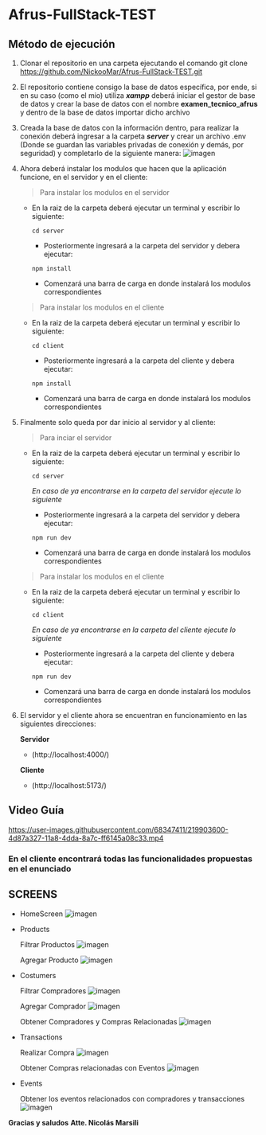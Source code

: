 # Afrus-FullStack-TEST

## Método de ejecución

1. Clonar el repositorio en una carpeta ejecutando el comando git clone https://github.com/NickooMar/Afrus-FullStack-TEST.git

2. El repositorio contiene consigo la base de datos específica, por ende, si en su caso (como el mio) utiliza ***xampp*** deberá iniciar el gestor de base de datos y crear la base de datos con el nombre **examen_tecnico_afrus** y dentro de la base de datos importar dicho archivo 

3. Creada la base de datos con la información dentro, para realizar la conexión deberá ingresar a la carpeta ***server*** y crear un archivo .env (Donde se guardan las variables privadas de conexión y demás, por seguridad) y completarlo de la siguiente manera:
![imagen](https://user-images.githubusercontent.com/68347411/219682552-edb2d783-932c-47f1-bea3-5a46e3210b3a.png)

4. Ahora deberá instalar los modulos que hacen que la aplicación funcione, en el servidor y en el cliente:
    > Para instalar los modulos en el servidor
      - En la raiz de la carpeta deberá ejecutar un terminal y escribir lo siguiente:
        ```
        cd server
        ```
        - Posteriormente ingresará a la carpeta del servidor y debera ejecutar:
        ```
        npm install
        ```
        - Comenzará una barra de carga en donde instalará los modulos correspondientes
        
    > Para instalar los modulos en el cliente
      - En la raiz de la carpeta deberá ejecutar un terminal y escribir lo siguiente:
        ```
        cd client
        ```
        - Posteriormente ingresará a la carpeta del cliente y debera ejecutar:
        ```
        npm install
        ```
        - Comenzará una barra de carga en donde instalará los modulos correspondientes

5. Finalmente solo queda por dar inicio al servidor y al cliente:
    > Para inciar el servidor
      - En la raiz de la carpeta deberá ejecutar un terminal y escribir lo siguiente:
        ```
        cd server
        ```
        
        *En caso de ya encontrarse en la carpeta del servidor ejecute lo siguiente*
        
        - Posteriormente ingresará a la carpeta del servidor y debera ejecutar:
        ```
        npm run dev
        ```
        - Comenzará una barra de carga en donde instalará los modulos correspondientes
        
    > Para instalar los modulos en el cliente
      - En la raiz de la carpeta deberá ejecutar un terminal y escribir lo siguiente:
        ```
        cd client
        ```
        
        *En caso de ya encontrarse en la carpeta del cliente ejecute lo siguiente*
        
        - Posteriormente ingresará a la carpeta del cliente y debera ejecutar:
        ```
        npm run dev
        ```
        - Comenzará una barra de carga en donde instalará los modulos correspondientes
        
6. El servidor y el cliente ahora se encuentran en funcionamiento en las siguientes direcciones:


    **Servidor**
      - (http://localhost:4000/)
    
    **Cliente**
      - (http://localhost:5173/)
      
## Video Guía
      
      

https://user-images.githubusercontent.com/68347411/219903600-4d87a327-11a8-4dda-8a7c-ff6145a08c33.mp4


      
### En el cliente encontrará todas las funcionalidades propuestas en el enunciado

## SCREENS

- HomeScreen
![imagen](https://user-images.githubusercontent.com/68347411/219689798-6d1061e0-7e89-48f8-9bdb-227ba3c8167b.png)

- Products

    Filtrar Productos
    ![imagen](https://user-images.githubusercontent.com/68347411/219689918-f7c98dda-1a00-49ce-b319-83dfff4eb5b8.png)
    
    Agregar Producto
    ![imagen](https://user-images.githubusercontent.com/68347411/219690022-baee9302-dd9e-4297-9e65-46678d13a711.png)

- Costumers

    Filtrar Compradores
    ![imagen](https://user-images.githubusercontent.com/68347411/219690091-d4d9a347-c926-4758-a9a7-9d40c2f3f084.png)
    
    Agregar Comprador
    ![imagen](https://user-images.githubusercontent.com/68347411/219690146-feb7c310-af22-4b8b-9621-6614efbc072d.png)

    Obtener Compradores y Compras Relacionadas
    ![imagen](https://user-images.githubusercontent.com/68347411/219690242-7ef25a15-3e2b-4bf2-9d10-84d9b3458bd3.png)

- Transactions

    Realizar Compra
    ![imagen](https://user-images.githubusercontent.com/68347411/219690375-d3b64b83-505c-4569-88fe-8ab0042b8725.png)

    Obtener Compras relacionadas con Eventos
    ![imagen](https://user-images.githubusercontent.com/68347411/219690463-e9f5e28d-d1b5-4fb2-8e04-adde09532b72.png)

- Events

    Obtener los eventos relacionados con compradores y transacciones
    ![imagen](https://user-images.githubusercontent.com/68347411/219690626-b36dde75-6020-430b-b360-67d426dc5e6a.png)


**Gracias y saludos**
**Atte. Nicolás Marsili**
